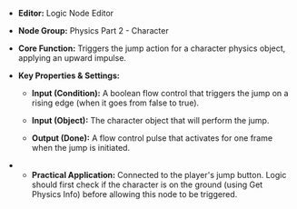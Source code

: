 - **Editor:** Logic Node Editor
    
- **Node Group:** Physics Part 2 - Character
    
- **Core Function:** Triggers the jump action for a character physics object, applying an upward impulse.
    
- **Key Properties & Settings:**
    
    - **Input (Condition):** A boolean flow control that triggers the jump on a rising edge (when it goes from false to true).
        
    - **Input (Object):** The character object that will perform the jump.
        
    - **Output (Done):** A flow control pulse that activates for one frame when the jump is initiated.
        
- - **Practical Application:** Connected to the player's jump button. Logic should first check if the character is on the ground (using Get Physics Info) before allowing this node to be triggered.